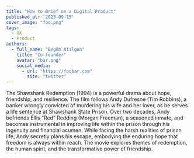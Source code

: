 ```yaml
---
title: "How to Brief on a Digital Product"
published_at: '2023-09-15'
cover_image: "foo.png"
tags:
  - UX
  - Product
authors:
  - full_name: "Begüm Atılgan"
    title: "Co-founder"
    avatar: "bar.png"
    social_media:
      - url: "https://foobar.com"
        site: "twitter"
---
```


The Shawshank Redemption (1994) is a powerful drama about hope, friendship, and resilience. The film follows Andy Dufresne (Tim Robbins), a banker wrongly convicted of murdering his wife and her lover, as he serves a life sentence at Shawshank State Prison. Over two decades, Andy befriends Ellis “Red” Redding (Morgan Freeman), a seasoned inmate, and becomes instrumental in improving life within the prison through his ingenuity and financial acumen. While facing the harsh realities of prison life, Andy secretly plans his escape, embodying the enduring hope that freedom is always within reach. The movie explores themes of redemption, the human spirit, and the transformative power of friendship.
